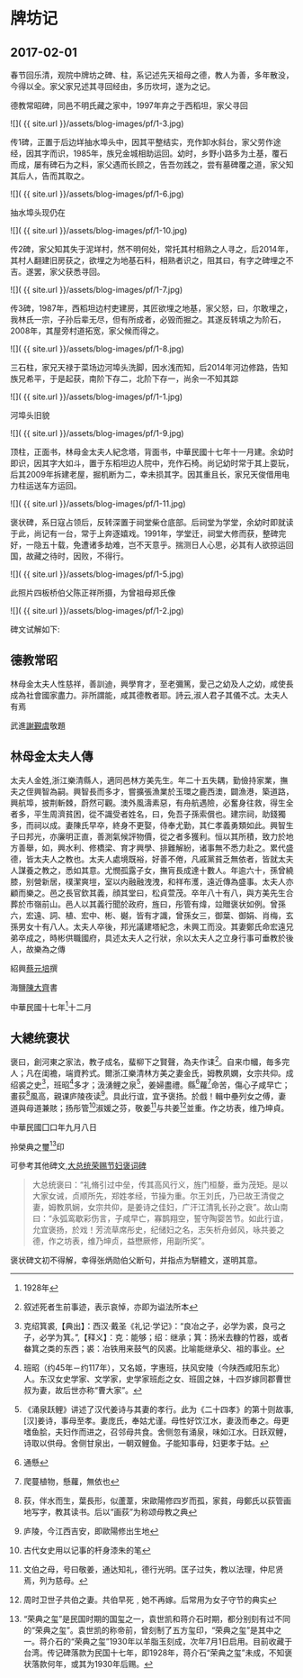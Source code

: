 牌坊记
========================

2017-02-01
------------------------

春节回乐清，观院中牌坊之碑、柱，系记述先天祖母之德，教人为善，多年散没，今得以全。家父家兄述其寻回经由，多历坎坷，遂为之记。

德教常昭碑，同邑不明氏藏之家中，1997年弃之于西稻坦，家父寻回

![]( {{ site.url }}/assets/blog-images/pf/1-3.jpg)

传1碑，正置于后边垟抽水埠头中，因其平整结实，充作卸水斜台，家父劳作途经，因其字而识，1985年，族兄金城相助运回。幼时，乡野小路多为土基，覆石而成，屡有碑石为之料，家父遇而长顾之，告吾勿践之，尝有墓碑覆之道，家父知其后人，告而其取之。

![]( {{ site.url }}/assets/blog-images/pf/1-6.jpg)

抽水埠头现仍在

![]( {{ site.url }}/assets/blog-images/pf/1-10.jpg)

传2碑，家父知其失于泥垟村，然不明何处，常托其村相熟之人寻之，后2014年，其村人翻建旧房获之，欲埋之为地基石料，相熟者识之，阻其曰，有字之碑埋之不吉。遂罢，家父获悉寻回。

![]( {{ site.url }}/assets/blog-images/pf/1-7.jpg)

传3碑，1987年，西稻坦边村吏建房，其匠欲埋之地基，家父怒，曰，尔敢埋之，我林氏一宗，子孙后辈无尽，但有所成者，必毁而掘之。其遂反转填之为阶石，2008年，其屋旁村道拓宽，家父候而得之。

![]( {{ site.url }}/assets/blog-images/pf/1-8.jpg)

三石柱，家兄天禄于菜场边河埠头洗脚，因水浅而知，后2014年河边修路，告知族兄希平，于是起获，南阶下存二，北阶下存一，尚余一不知其踪

![]( {{ site.url }}/assets/blog-images/pf/1-1.jpg)

河埠头旧貌

![]( {{ site.url }}/assets/blog-images/pf/1-9.jpg)

顶柱，正面书，林母金太夫人紀念塔，背面书，中華民國十七年十一月建。余幼时即识，因其字大如斗，置于东稻坦边人院中，充作石椅。尚记幼时常于其上耍玩，后其2009年拆建老屋，掘机断为二，幸未损其字。因其重且长，家兄天俊借用电力柱运送车方运回。

![]( {{ site.url }}/assets/blog-images/pf/1-11.jpg)

褒状碑，系日寇占领后，反转深置于祠堂柴仓底部。后祠堂为学堂，余幼时即就读于此，尚记有一台，常于上奔逐嬉戏。1991年，学堂迁，祠堂大修而获，整碑完好，一隐五十载，免遭诸多劫难，岂不天意乎。揣测日人心思，必其有人欲掠运回国，故藏之待时，因败，不得行。

![]( {{ site.url }}/assets/blog-images/pf/1-5.jpg)

此照片四板桥伯父陈正祥所摄，为曾祖母郑氏像

![]( {{ site.url }}/assets/blog-images/pf/1-2.jpg)

碑文试解如下:


德教常昭
----------
林母金太夫人性慈祥，善訓迪，興學育才，至老彌篤，愛己之幼及人之幼，咸使長成為社會國家盡力。非所謂能，咸其德教者耶。詩云,淑人君子其儀不忒。太夫人有焉

武進[謝覲虞](http://baike.baidu.com/view/2329438.htm)敬題


林母金太夫人傳
----------
太夫人金姓,浙江樂清縣人，適同邑林方美先生。年二十五失耦，勤儉持家業，撫夫之侄興智為嗣。興智長而多才，嘗擴張漁業於玉環之鹿西澳，闢漁港，築道路，興航埠，披荆斬棘，蔚然可觀。澳外風濤素惡，有舟航遇險，必奮身往救，得生全者多，平生周濟貧困，從不識受者姓名，曰，免吾子孫索償也。建宗祠，助錢獨多，而祠以成。妻陳氏早卒，終身不更娶，侍奉尤勤，其仁孝義勇類如此。興智生子曰邦光，亦廉明正直，善測氣候評物價，從之者多獲利。恒以其所積，致力於地方善舉，如，興水利、修橋梁、育才興學、排難解紛，诸事無不悉力赴之。累代盛德，皆太夫人之教也。太夫人處境既裕，好善不倦，凡戚黨貧乏無依者，皆就太夫人謀養之教之，悉如其意。尤憫孤露子女，撫肓長成達十數人。年逾六十，孫曾繞膝，别營新居，樸潔爽塏，室以内融融洩洩，和祥布濩，遠近傳為盛事。太夫人亦顧而樂之。邑之長官欽其義，顔其堂曰，松貞萱茂。卒年八十有八，與方美先生合葬於市嶺前山。邑人以其義行聞於政府，旌曰，彤管有煒，竝贈褒状如例。曾孫六，宏遠、詞、植、宏中、彬、樾，皆有才識，曾孫女三，御葉、御娟、肖梅，玄孫男女十有八人。太夫人卒後，邦光議建塔紀念，未興工而没。其妻鄭氏命宏遠兄弟卒成之，時彬供職國府，具述太夫人之行狀，余以太夫人之立身行事可垂教於後人，故樂為之傳

紹興[蔡元培](http://baike.baidu.com/view/2008.htm)撰

海鹽[陳大齊](http://baike.baidu.com/view/127514.htm)書

中華民國十七年[^1]十二月


大總统褒状
----------
褒曰，創河東之家法，教子成名，蜚柳下之賢聲，為夫作诔[^2]。自来巾幗，毎多完人；凡在闺襜，端資矜式。爾浙冮樂清林方美之妻金氏，姆教夙嫻，女宗共仰。成绍裘之史[^3]，班昭[^4]多才；汲湧鲤之泉[^5]，姜婦盡禮。縣[^6]蘿[^7]命苦，傷心子咸早亡；畫荻[^8]風高，親课庐陵夜读[^9]。具此行谊，宜予褒扬。於戲！輯中壘列女之傅，妻道與母道兼賅；扬彤管[^10]淑媛之芬，敬姜[^11]与共姜[^12]並重。作之坊表，维乃坤貞。

中華民國囗口年九月八日

拎榮典之璽[^13]印


可參考其他碑文,[大总统荣赐节妇褒词碑](http://baike.baidu.com/view/9770853.htm)

>大总统褒曰：“礼脩引过中垒，传其高风行义，旌门桓嫠，垂为茂矩。是以大家女诫，贞顺所先，郑姓孝经，节操为重。尔王刘氏，乃已故王清俊之妻，姆教夙娴，女宗共仰，是姜诗之佳妇，广汗江清乳长孙之衰”。故山南曰：“永弧鸾歇彩伤言，子咸早亡，寡鹊翔空，誓守陶婴苦节。如此行谊，允宜褒扬，於戏！芳流草席彤史，纪储妇之名，志矢析舟邺风，咏共姜之德，作之坊表，维乃坤贞，益懋厥修，用副所奖”。

褒状碑文初不得解，幸得张炳勋伯父断句，并指点为駢體文，遂明其意。

[^1]: 1928年
[^2]: 叙述死者生前事迹，表示哀悼，亦即为谥法所本
[^3]: 克绍箕裘,【典出】：西汉·戴圣《礼记·学记》：“良冶之子，必学为裘，良弓之子，必学为箕。”,【释义】：克：能够；绍：继承；箕：扬米去糠的竹器，或者畚箕之类的东西；裘：冶铁用来鼓气的风裘。比喻能继承父、祖的事业。
[^4]: 班昭（约45年－约117年），又名姬，字惠班，扶风安陵（今陕西咸阳东北）人。东汉女史学家、文学家，史学家班彪之女、班固之妹，十四岁嫁同郡曹世叔为妻，故后世亦称“曹大家”。
[^5]: 《涌泉跃鲤》讲述了汉代姜诗与其妻的孝行。此为《二十四孝》的第十则故事,[汉]姜诗，事母至孝。妻庞氏，奉姑尤谨。母性好饮江水，妻汲而奉之。母更嗜鱼脍，夫妇作而进之，召邻母共食。舍侧忽有涌泉，味如江水。日跃双鲤，诗取以供母。舍侧甘泉出，一朝双鲤鱼。子能知事母，妇更孝于姑。
[^6]: 通懸
[^7]: 爬蔓植物，懸蘿，無依也
[^8]: 荻，伴水而生，葉長形，似蘆葦，宋歐陽修四岁而孤，家貧，母鄭氏以荻管画地写字，教其读书。后以“画荻”为称颂母教之典
[^9]: 庐陵，今江西吉安，即歐陽修出生地
[^10]: 古代女史用以记事的杆身漆朱的笔
[^11]: 文伯之母，号曰敬姜，通达知礼，德行光明。匡子过失，教以法理，仲尼贤焉，列为慈母。
[^12]: 周时卫世子共伯之妻。共伯早死﹐她不再嫁。后常用为女子守节的典实
[^13]:“荣典之玺”是民国时期的国玺之一，袁世凯和蒋介石时期，都分别刻有过不同的“荣典之玺”。袁世凯的称帝前，曾刻制了五方玺印，“荣典之玺”是其中之一。蒋介石的“荣典之玺”1930年以羊脂玉刻成，次年7月1日启用。目前收藏于台湾。传记碑落款为民国十七年，即1928年，蒋介石“荣典之玺”未成，不知褒状落款何年，或其为1930年后赐。
